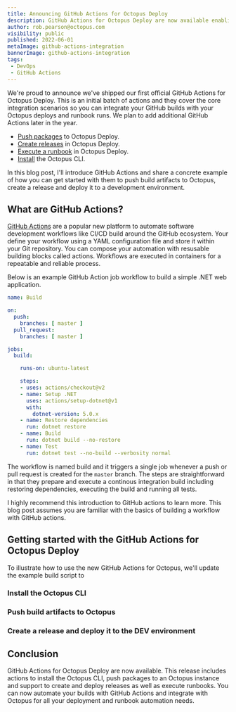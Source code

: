 ```yaml
---
title: Announcing GitHub Actions for Octopus Deploy
description: GitHub Actions for Octopus Deploy are now available enabling you to integrate your GitHub builds with Octopus deploys.
author: rob.pearson@octopus.com
visibility: public
published: 2022-06-01
metaImage: github-actions-integration
bannerImage: github-actions-integration
tags:
 - DevOps
 - GitHub Actions
---
```


We're proud to announce we've shipped our first official GitHub Actions for Octopus Deploy. This is an initial batch of actions and they cover the core integration scenarios so you can integrate your GitHub builds with your Octopus deploys and runbook runs. We plan to add additional GitHub Actions later in the year. 

- [Push packages](https://github.com/marketplace/actions/push-package-to-octopus-deploy) to Octopus Deploy. 
- [Create releases](https://github.com/marketplace/actions/create-release-in-octopus-deploy) in Octopus Deploy.
- [Execute a runbook](https://github.com/marketplace/actions/run-runbook-in-octopus-deploy) in Octopus Deploy.
- [Install](https://github.com/marketplace/actions/install-octopus-cli) the Octopus CLI.

In this blog post, I'll introduce GitHub Actions and share a concrete example of how you can get started with them to push build artifacts to Octopus, create a release and deploy it to a development environment.

## What are GitHub Actions? 

[GitHub Actions](https://docs.github.com/en/actions) are a popular new platform to automate software development workflows like CI/CD build around the GitHub ecosystem. Your define your workflow using a YAML configuration file and store it within your Git repository. You can compose your automation with resusable building blocks called actions. Workflows are executed in containers for a repeatable and reliable process.

Below is an example GitHub Action job workflow to build a simple .NET web application. 

```yaml
name: Build

on:
  push:
    branches: [ master ]
  pull_request:
    branches: [ master ]

jobs:
  build:

    runs-on: ubuntu-latest

    steps:
    - uses: actions/checkout@v2
    - name: Setup .NET
      uses: actions/setup-dotnet@v1
      with:
        dotnet-version: 5.0.x
    - name: Restore dependencies
      run: dotnet restore
    - name: Build
      run: dotnet build --no-restore
    - name: Test
      run: dotnet test --no-build --verbosity normal
```

The workflow is named build and it triggers a single job whenever a push or pull request is created for the `master` branch. The steps are straightforward in that they prepare and execute a continous integration build including restoring dependencies, executing the build and running all tests. 

I highly recommend this introduction to GitHub actions to learn more. This blog post assumes you are familiar with the basics of building a workflow with GitHub actions.

## Getting started with the GitHub Actions for Octopus Deploy

To illustrate how to use the new GitHub Actions for Octopus, we'll update the example build script to 

### Install the Octopus CLI



### Push build artifacts to Octopus



### Create a release and deploy it to the DEV environment



## Conclusion

GitHub Actions for Octopus Deploy are now available. This release includes actions to install the Octopus CLI, push packages to an Octopus instance and support to create and deploy releases as well as execute runbooks. You can now automate your builds with GitHub Actions and integrate with Octopus for all your deployment and runbook automation needs.

